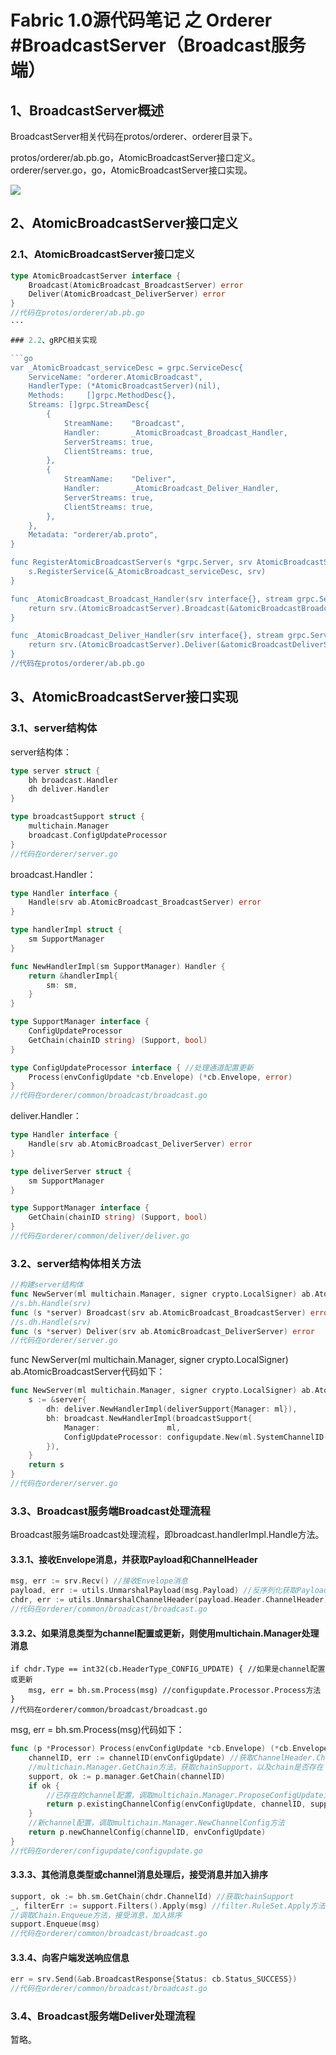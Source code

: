 # Fabric 1.0源代码笔记 之 Orderer #BroadcastServer（Broadcast服务端）

## 1、BroadcastServer概述

BroadcastServer相关代码在protos/orderer、orderer目录下。

protos/orderer/ab.pb.go，AtomicBroadcastServer接口定义。
orderer/server.go，go，AtomicBroadcastServer接口实现。

![](BroadcastServer_Broadcast.png)

## 2、AtomicBroadcastServer接口定义

### 2.1、AtomicBroadcastServer接口定义

```go
type AtomicBroadcastServer interface {
	Broadcast(AtomicBroadcast_BroadcastServer) error
	Deliver(AtomicBroadcast_DeliverServer) error
}
//代码在protos/orderer/ab.pb.go
···

### 2.2、gRPC相关实现

```go
var _AtomicBroadcast_serviceDesc = grpc.ServiceDesc{
	ServiceName: "orderer.AtomicBroadcast",
	HandlerType: (*AtomicBroadcastServer)(nil),
	Methods:     []grpc.MethodDesc{},
	Streams: []grpc.StreamDesc{
		{
			StreamName:    "Broadcast",
			Handler:       _AtomicBroadcast_Broadcast_Handler,
			ServerStreams: true,
			ClientStreams: true,
		},
		{
			StreamName:    "Deliver",
			Handler:       _AtomicBroadcast_Deliver_Handler,
			ServerStreams: true,
			ClientStreams: true,
		},
	},
	Metadata: "orderer/ab.proto",
}

func RegisterAtomicBroadcastServer(s *grpc.Server, srv AtomicBroadcastServer) {
	s.RegisterService(&_AtomicBroadcast_serviceDesc, srv)
}

func _AtomicBroadcast_Broadcast_Handler(srv interface{}, stream grpc.ServerStream) error {
	return srv.(AtomicBroadcastServer).Broadcast(&atomicBroadcastBroadcastServer{stream})
}

func _AtomicBroadcast_Deliver_Handler(srv interface{}, stream grpc.ServerStream) error {
	return srv.(AtomicBroadcastServer).Deliver(&atomicBroadcastDeliverServer{stream})
}
//代码在protos/orderer/ab.pb.go
```

## 3、AtomicBroadcastServer接口实现

### 3.1、server结构体

server结构体：

```go
type server struct {
	bh broadcast.Handler
	dh deliver.Handler
}

type broadcastSupport struct {
	multichain.Manager
	broadcast.ConfigUpdateProcessor
}
//代码在orderer/server.go
```

broadcast.Handler：

```go
type Handler interface {
	Handle(srv ab.AtomicBroadcast_BroadcastServer) error
}

type handlerImpl struct {
	sm SupportManager
}

func NewHandlerImpl(sm SupportManager) Handler {
	return &handlerImpl{
		sm: sm,
	}
}

type SupportManager interface {
	ConfigUpdateProcessor
	GetChain(chainID string) (Support, bool)
}

type ConfigUpdateProcessor interface { //处理通道配置更新
	Process(envConfigUpdate *cb.Envelope) (*cb.Envelope, error)
}
//代码在orderer/common/broadcast/broadcast.go
```

deliver.Handler：

```go
type Handler interface {
	Handle(srv ab.AtomicBroadcast_DeliverServer) error
}

type deliverServer struct {
	sm SupportManager
}

type SupportManager interface {
	GetChain(chainID string) (Support, bool)
}
//代码在orderer/common/deliver/deliver.go
```

### 3.2、server结构体相关方法

```go
//构建server结构体
func NewServer(ml multichain.Manager, signer crypto.LocalSigner) ab.AtomicBroadcastServer
//s.bh.Handle(srv)
func (s *server) Broadcast(srv ab.AtomicBroadcast_BroadcastServer) error
//s.dh.Handle(srv)
func (s *server) Deliver(srv ab.AtomicBroadcast_DeliverServer) error 
//代码在orderer/server.go
```

func NewServer(ml multichain.Manager, signer crypto.LocalSigner) ab.AtomicBroadcastServer代码如下：

```go
func NewServer(ml multichain.Manager, signer crypto.LocalSigner) ab.AtomicBroadcastServer {
	s := &server{
		dh: deliver.NewHandlerImpl(deliverSupport{Manager: ml}),
		bh: broadcast.NewHandlerImpl(broadcastSupport{
			Manager:               ml,
			ConfigUpdateProcessor: configupdate.New(ml.SystemChannelID(), configUpdateSupport{Manager: ml}, signer),
		}),
	}
	return s
}
//代码在orderer/server.go
```

### 3.3、Broadcast服务端Broadcast处理流程

Broadcast服务端Broadcast处理流程，即broadcast.handlerImpl.Handle方法。

#### 3.3.1、接收Envelope消息，并获取Payload和ChannelHeader

```go
msg, err := srv.Recv() //接收Envelope消息
payload, err := utils.UnmarshalPayload(msg.Payload) //反序列化获取Payload
chdr, err := utils.UnmarshalChannelHeader(payload.Header.ChannelHeader) //反序列化获取ChannelHeader
//代码在orderer/common/broadcast/broadcast.go
```

#### 3.3.2、如果消息类型为channel配置或更新，则使用multichain.Manager处理消息

```
if chdr.Type == int32(cb.HeaderType_CONFIG_UPDATE) { //如果是channel配置或更新
	msg, err = bh.sm.Process(msg) //configupdate.Processor.Process方法
}
//代码在orderer/common/broadcast/broadcast.go
```

msg, err = bh.sm.Process(msg)代码如下：

```go
func (p *Processor) Process(envConfigUpdate *cb.Envelope) (*cb.Envelope, error) {
	channelID, err := channelID(envConfigUpdate) //获取ChannelHeader.ChannelId
	//multichain.Manager.GetChain方法，获取chainSupport，以及chain是否存在
	support, ok := p.manager.GetChain(channelID)
	if ok {
		//已存在的channel配置，调取multichain.Manager.ProposeConfigUpdate方法
		return p.existingChannelConfig(envConfigUpdate, channelID, support)
	}
	//新channel配置，调取multichain.Manager.NewChannelConfig方法
	return p.newChannelConfig(channelID, envConfigUpdate)
}
//代码在orderer/configupdate/configupdate.go
```

#### 3.3.3、其他消息类型或channel消息处理后，接受消息并加入排序

```go
support, ok := bh.sm.GetChain(chdr.ChannelId) //获取chainSupport
_, filterErr := support.Filters().Apply(msg) //filter.RuleSet.Apply方法
//调取Chain.Enqueue方法，接受消息，加入排序
support.Enqueue(msg)
//代码在orderer/common/broadcast/broadcast.go
```

#### 3.3.4、向客户端发送响应信息

```go
err = srv.Send(&ab.BroadcastResponse{Status: cb.Status_SUCCESS})
//代码在orderer/common/broadcast/broadcast.go
```

### 3.4、Broadcast服务端Deliver处理流程

暂略。
